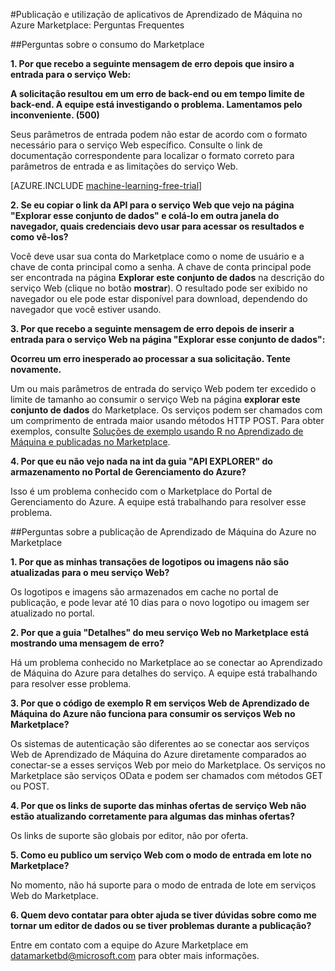 <properties 
	pageTitle="Perguntas Frequentes: Publicar e usar aplicativos de Aprendizado de Máquina no Azure Marketplace | Microsoft Azure" 
	description="Perguntas frequentes" 
	services="machine-learning" 
	documentationCenter="" 
	authors="LuisCabrer" 
	manager="paulettm" 
	editor="cgronlun"/>

<tags 
	ms.service="machine-learning" 
	ms.workload="data-services" 
	ms.tgt_pltfrm="na" 
	ms.devlang="na" 
	ms.topic="article" 
	ms.date="05/05/2015" 
	ms.author="luisca"/>

#Publicação e utilização de aplicativos de Aprendizado de Máquina no Azure Marketplace: Perguntas Frequentes

##Perguntas sobre o consumo do Marketplace


**1. Por que recebo a seguinte mensagem de erro depois que insiro a entrada para o serviço Web:**

**A solicitação resultou em um erro de back-end ou em tempo limite de back-end. A equipe está investigando o problema. Lamentamos pelo inconveniente. (500)**

Seus parâmetros de entrada podem não estar de acordo com o formato necessário para o serviço Web específico. Consulte o link de documentação correspondente para localizar o formato correto para parâmetros de entrada e as limitações do serviço Web.


[AZURE.INCLUDE [machine-learning-free-trial](../../includes/machine-learning-free-trial.md)]

**2. Se eu copiar o link da API para o serviço Web que vejo na página "Explorar esse conjunto de dados" e colá-lo em outra janela do navegador, quais credenciais devo usar para acessar os resultados e como vê-los?**

Você deve usar sua conta do Marketplace como o nome de usuário e a chave de conta principal como a senha. A chave de conta principal pode ser encontrada na página **Explorar este conjunto de dados** na descrição do serviço Web (clique no botão **mostrar**). O resultado pode ser exibido no navegador ou ele pode estar disponível para download, dependendo do navegador que você estiver usando.

**3. Por que recebo a seguinte mensagem de erro depois de inserir a entrada para o serviço Web na página "Explorar esse conjunto de dados":**

**Ocorreu um erro inesperado ao processar a sua solicitação. Tente novamente.**

Um ou mais parâmetros de entrada do serviço Web podem ter excedido o limite de tamanho ao consumir o serviço Web na página **explorar este conjunto de dados** do Marketplace. Os serviços podem ser chamados com um comprimento de entrada maior usando métodos HTTP POST. Para obter exemplos, consulte [Soluções de exemplo usando R no Aprendizado de Máquina e publicadas no Marketplace](machine-learning-r-csharp-web-service-examples.md).

**4. Por que eu não vejo nada na int da guia "API EXPLORER" do armazenamento no Portal de Gerenciamento do Azure?**

Isso é um problema conhecido com o Marketplace do Portal de Gerenciamento do Azure. A equipe está trabalhando para resolver esse problema.


##Perguntas sobre a publicação de Aprendizado de Máquina do Azure no Marketplace

**1. Por que as minhas transações de logotipos ou imagens não são atualizadas para o meu serviço Web?**

Os logotipos e imagens são armazenados em cache no portal de publicação, e pode levar até 10 dias para o novo logotipo ou imagem ser atualizado no portal.

**2. Por que a guia "Detalhes" do meu serviço Web no Marketplace está mostrando uma mensagem de erro?**

Há um problema conhecido no Marketplace ao se conectar ao Aprendizado de Máquina do Azure para detalhes do serviço. A equipe está trabalhando para resolver esse problema.

**3. Por que o código de exemplo R em serviços Web de Aprendizado de Máquina do Azure não funciona para consumir os serviços Web no Marketplace?**

Os sistemas de autenticação são diferentes ao se conectar aos serviços Web de Aprendizado de Máquina do Azure diretamente comparados ao conectar-se a esses serviços Web por meio do Marketplace. Os serviços no Marketplace são serviços OData e podem ser chamados com métodos GET ou POST.

**4. Por que os links de suporte das minhas ofertas de serviço Web não estão atualizando corretamente para algumas das minhas ofertas?**

Os links de suporte são globais por editor, não por oferta.

**5. Como eu publico um serviço Web com o modo de entrada em lote no Marketplace?**

No momento, não há suporte para o modo de entrada de lote em serviços Web do Marketplace.

**6. Quem devo contatar para obter ajuda se tiver dúvidas sobre como me tornar um editor de dados ou se tiver problemas durante a publicação?**

Entre em contato com a equipe do Azure Marketplace em <datamarketbd@microsoft.com> para obter mais informações.





 

<!---HONumber=July15_HO4-->